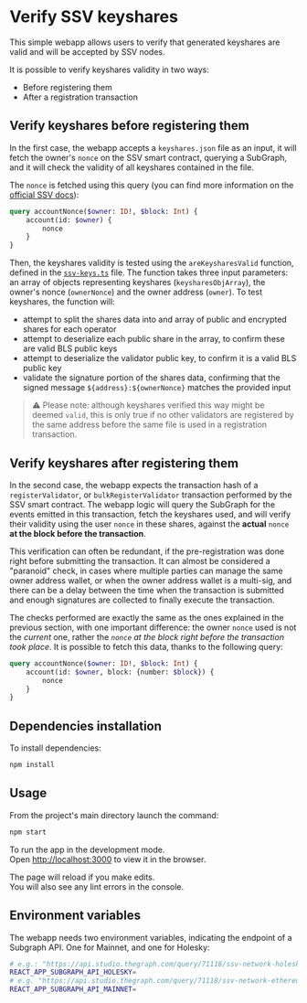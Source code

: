 # Verify SSV keyshares

This simple webapp allows users to verify that generated keyshares are valid and will be accepted by SSV nodes.

It is possible to verify keyshares validity in two ways:

* Before registering them
* After a registration transaction

## Verify keyshares before registering them

In the first case, the webapp accepts a `keyshares.json` file as an input, it will fetch the owner's `nonce` on the SSV smart contract, querying a SubGraph, and it will check the validity of all keyshares contained in the file.

The `nonce` is fetched using this query (you can find more information on the [official SSV docs](https://docs.ssv.network/developers/tools/ssv-subgraph/subgraph-examples#account-nonce)):

```graphql
query accountNonce($owner: ID!, $block: Int) {
    account(id: $owner) {
        nonce
    }
}
```

Then, the keyshares validity is tested using the `areKeysharesValid` function, defined in the [`ssv-keys.ts`](./src/ssv-keys.ts) file.
The function takes three input parameters: an array of objects representing keyshares (`keysharesObjArray`), the owner's nonce (`ownerNonce`) and the owner address (`owner`).
To test keyshares, the function will:
- attempt to split the shares data into and array of public and encrypted shares for each operator
- attempt to deserialize each public share in the array, to confirm these are valid BLS public keys
- attempt to deserialize the validator public key, to confirm it is a valid BLS public key
- validate the signature portion of the shares data, confirming that the signed message `${address}:${ownerNonce}` matches the provided input

> ⚠️ Please note: although keyshares verified this way might be deemed `valid`, this is only true if no other validators are registered by the same address before the same file is used in a registration transaction.

## Verify keyshares after registering them

In the second case, the webapp expects the transaction hash of a `registerValidator`, or `bulkRegisterValidator` transaction performed by the SSV smart contract. The webapp logic will query the SubGraph for the events emitted in this transaction, fetch the keyshares used, and will verify their validity using the user `nonce` in these shares, against the **actual** `nonce` **at the block before the transaction**.

This verification can often be redundant, if the pre-registration was done right before submitting the transaction. It can almost be considered a "paranoid" check, in cases where multiple parties can manage the same owner address wallet, or when the owner address wallet is a multi-sig, and there can be a delay between the time when the transaction is submitted and enough signatures are collected to finally execute the transaction.

The checks performed are exactly the same as the ones explained in the previous section, with one important difference: the owner `nonce` used is not the *current* one, rather the *`nonce` at the block right before the transaction took place*. It is possible to fetch this data, thanks to the following query:

```graphql
query accountNonce($owner: ID!, $block: Int) {
    account(id: $owner, block: {number: $block}) {
        nonce
    }
}
```

## Dependencies installation

To install dependencies:

```bash
npm install
```

## Usage

From the project's main directory launch the command:
```bash
npm start
```

To run the app in the development mode.\
Open [http://localhost:3000](http://localhost:3000) to view it in the browser.

The page will reload if you make edits.\
You will also see any lint errors in the console.

## Environment variables

The webapp needs two environment variables, indicating the endpoint of a Subgraph API. One for Mainnet, and one for Holesky:

```sh
# e.g.: "https://api.studio.thegraph.com/query/71118/ssv-network-holesky/version/latest"
REACT_APP_SUBGRAPH_API_HOLESKY=
# e.g. "https://api.studio.thegraph.com/query/71118/ssv-network-ethereum/version/latest"
REACT_APP_SUBGRAPH_API_MAINNET=
```
